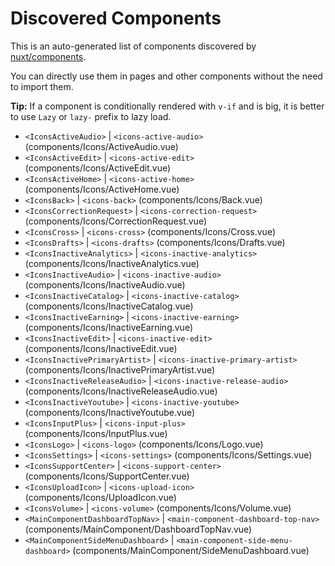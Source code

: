 # Discovered Components

This is an auto-generated list of components discovered by [nuxt/components](https://github.com/nuxt/components).

You can directly use them in pages and other components without the need to import them.

**Tip:** If a component is conditionally rendered with `v-if` and is big, it is better to use `Lazy` or `lazy-` prefix to lazy load.

- `<IconsActiveAudio>` | `<icons-active-audio>` (components/Icons/ActiveAudio.vue)
- `<IconsActiveEdit>` | `<icons-active-edit>` (components/Icons/ActiveEdit.vue)
- `<IconsActiveHome>` | `<icons-active-home>` (components/Icons/ActiveHome.vue)
- `<IconsBack>` | `<icons-back>` (components/Icons/Back.vue)
- `<IconsCorrectionRequest>` | `<icons-correction-request>` (components/Icons/CorrectionRequest.vue)
- `<IconsCross>` | `<icons-cross>` (components/Icons/Cross.vue)
- `<IconsDrafts>` | `<icons-drafts>` (components/Icons/Drafts.vue)
- `<IconsInactiveAnalytics>` | `<icons-inactive-analytics>` (components/Icons/InactiveAnalytics.vue)
- `<IconsInactiveAudio>` | `<icons-inactive-audio>` (components/Icons/InactiveAudio.vue)
- `<IconsInactiveCatalog>` | `<icons-inactive-catalog>` (components/Icons/InactiveCatalog.vue)
- `<IconsInactiveEarning>` | `<icons-inactive-earning>` (components/Icons/InactiveEarning.vue)
- `<IconsInactiveEdit>` | `<icons-inactive-edit>` (components/Icons/InactiveEdit.vue)
- `<IconsInactivePrimaryArtist>` | `<icons-inactive-primary-artist>` (components/Icons/InactivePrimaryArtist.vue)
- `<IconsInactiveReleaseAudio>` | `<icons-inactive-release-audio>` (components/Icons/InactiveReleaseAudio.vue)
- `<IconsInactiveYoutube>` | `<icons-inactive-youtube>` (components/Icons/InactiveYoutube.vue)
- `<IconsInputPlus>` | `<icons-input-plus>` (components/Icons/InputPlus.vue)
- `<IconsLogo>` | `<icons-logo>` (components/Icons/Logo.vue)
- `<IconsSettings>` | `<icons-settings>` (components/Icons/Settings.vue)
- `<IconsSupportCenter>` | `<icons-support-center>` (components/Icons/SupportCenter.vue)
- `<IconsUploadIcon>` | `<icons-upload-icon>` (components/Icons/UploadIcon.vue)
- `<IconsVolume>` | `<icons-volume>` (components/Icons/Volume.vue)
- `<MainComponentDashboardTopNav>` | `<main-component-dashboard-top-nav>` (components/MainComponent/DashboardTopNav.vue)
- `<MainComponentSideMenuDashboard>` | `<main-component-side-menu-dashboard>` (components/MainComponent/SideMenuDashboard.vue)
